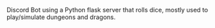 Discord Bot using a Python flask server that rolls dice, mostly used to play/simulate dungeons and dragons.
